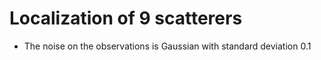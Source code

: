 # Localization of 9 scatterers
* The noise on the observations is Gaussian with standard deviation 0.1